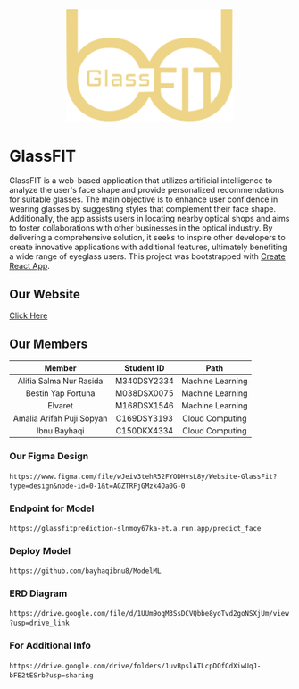 <div align="center">
  <img src="https://github.com/elvaret/Bangkit2023/blob/main/public/logoNew2.svg"
  style="width: 300px; height: auto;">
</div>

# GlassFIT 

GlassFIT is a web-based application that utilizes artificial intelligence to analyze the user's face shape and provide personalized recommendations for suitable glasses. The main objective is to enhance user confidence in wearing glasses by suggesting styles that complement their face shape. Additionally, the app assists users in locating nearby optical shops and aims to foster collaborations with other businesses in the optical industry. By delivering a comprehensive solution, it seeks to inspire other developers to create innovative applications with additional features, ultimately benefiting a wide range of eyeglass users. This project was bootstrapped with [Create React App](https://github.com/facebook/create-react-app).

## Our Website
[Click Here](https://glassfit.et.r.appspot.com/login)

## Our Members
|            Member           | Student ID |        Path        |
| :-------------------------: | :--------: | :----------------: |
|        Alifia Salma Nur Rasida         | M340DSY2334 |  Machine Learning  |
|   Bestin Yap Fortuna  | M038DSX0075 |  Machine Learning  |
|       Elvaret       | M168DSX1546 |  Machine Learning  |
|    Amalia Arifah Puji Sopyan    | C169DSY3193 |   Cloud Computing  |
|        Ibnu Bayhaqi        | C150DKX4334 |   Cloud Computing  |

### Our Figma Design        
```https://www.figma.com/file/wJeiv3tehR52FYODHvsL8y/Website-GlassFit?type=design&node-id=0-1&t=AGZTRFjGMzk4Oa0G-0```

### Endpoint for Model
```https://glassfitprediction-slnmoy67ka-et.a.run.app/predict_face```

### Deploy Model
```https://github.com/bayhaqibnu8/ModelML```
    
### ERD Diagram
```https://drive.google.com/file/d/1UUm9oqM3SsDCVQbbe8yoTvd2goNSXjUm/view?usp=drive_link```

### For Additional Info
```https://drive.google.com/drive/folders/1uvBpslATLcpDOfCdXiwUqJ-bFE2tESrb?usp=sharing```



